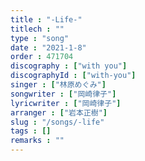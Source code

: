 ```yaml
---
title : "-Life-"
titlech : ""
type : "song"
date : "2021-1-8"
order : 471704
discography : ["with you"]
discographyId : ["with-you"]
singer : ["林原めぐみ"]
songwriter : ["岡崎律子"]
lyricwriter : ["岡崎律子"]
arranger : ["岩本正樹"]
slug : "/songs/-life"
tags : []
remarks : ""
---
```


